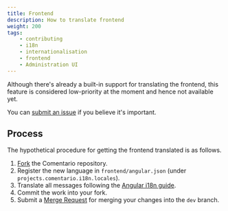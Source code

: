 ```yaml
---
title: Frontend
description: How to translate frontend
weight: 200
tags:
    - contributing
    - i18n
    - internationalisation
    - frontend
    - Administration UI
---
```


Although there's already a built-in support for translating the frontend, this feature is considered low-priority at the moment and hence not available yet.

<!--more-->

You can [submit an issue](https://gitlab.com/comentario/comentario/-/issues) if you believe it's important.

## Process

The hypothetical procedure for getting the frontend translated is as follows.

1. [Fork](https://gitlab.com/comentario/comentario/-/forks/new) the Comentario repository.
2. Register the new language in `frontend/angular.json` (under `projects.comentario.i18n.locales`).
3. Translate all messages following the [Angular i18n guide](https://angular.io/guide/i18n-overview).
4. Commit the work into your fork.
5. Submit a [Merge Request](https://docs.gitlab.com/ee/user/project/merge_requests/) for merging your changes into the `dev` branch.


